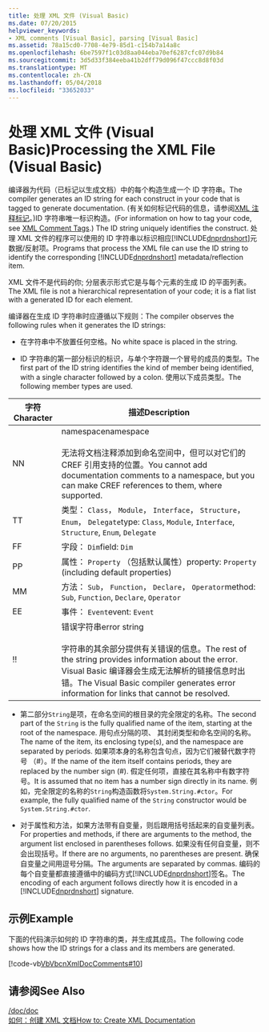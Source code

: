 ```yaml
---
title: 处理 XML 文件 (Visual Basic)
ms.date: 07/20/2015
helpviewer_keywords:
- XML comments [Visual Basic], parsing [Visual Basic]
ms.assetid: 78a15cd0-7708-4e79-85d1-c154b7a14a8c
ms.openlocfilehash: 6be7597f1c03d8aa044eba70ef6287cfc07d9b84
ms.sourcegitcommit: 3d5d33f384eeba41b2dff79d096f47ccc8d8f03d
ms.translationtype: MT
ms.contentlocale: zh-CN
ms.lasthandoff: 05/04/2018
ms.locfileid: "33652033"
---
```

# <a name="processing-the-xml-file-visual-basic"></a><span data-ttu-id="fc1c3-102">处理 XML 文件 (Visual Basic)</span><span class="sxs-lookup"><span data-stu-id="fc1c3-102">Processing the XML File (Visual Basic)</span></span>
<span data-ttu-id="fc1c3-103">编译器为代码（已标记以生成文档）中的每个构造生成一个 ID 字符串。</span><span class="sxs-lookup"><span data-stu-id="fc1c3-103">The compiler generates an ID string for each construct in your code that is tagged to generate documentation.</span></span> <span data-ttu-id="fc1c3-104">(有关如何标记代码的信息，请参阅[XML 注释标记](../../../visual-basic/language-reference/xmldoc/recommended-xml-tags-for-documentation-comments.md)。)ID 字符串唯一标识构造。</span><span class="sxs-lookup"><span data-stu-id="fc1c3-104">(For information on how to tag your code, see [XML Comment Tags](../../../visual-basic/language-reference/xmldoc/recommended-xml-tags-for-documentation-comments.md).) The ID string uniquely identifies the construct.</span></span> <span data-ttu-id="fc1c3-105">处理 XML 文件的程序可以使用的 ID 字符串以标识相应[!INCLUDE[dnprdnshort](~/includes/dnprdnshort-md.md)]元数据/反射项。</span><span class="sxs-lookup"><span data-stu-id="fc1c3-105">Programs that process the XML file can use the ID string to identify the corresponding [!INCLUDE[dnprdnshort](~/includes/dnprdnshort-md.md)] metadata/reflection item.</span></span>  
  
 <span data-ttu-id="fc1c3-106">XML 文件不是代码的你; 分层表示形式它是与每个元素的生成 ID 的平面列表。</span><span class="sxs-lookup"><span data-stu-id="fc1c3-106">The XML file is not a hierarchical representation of your code; it is a flat list with a generated ID for each element.</span></span>  
  
 <span data-ttu-id="fc1c3-107">编译器在生成 ID 字符串时应遵循以下规则：</span><span class="sxs-lookup"><span data-stu-id="fc1c3-107">The compiler observes the following rules when it generates the ID strings:</span></span>  
  
-   <span data-ttu-id="fc1c3-108">在字符串中不放置任何空格。</span><span class="sxs-lookup"><span data-stu-id="fc1c3-108">No white space is placed in the string.</span></span>  
  
-   <span data-ttu-id="fc1c3-109">ID 字符串的第一部分标识的标识，与单个字符跟一个冒号的成员的类型。</span><span class="sxs-lookup"><span data-stu-id="fc1c3-109">The first part of the ID string identifies the kind of member being identified, with a single character followed by a colon.</span></span> <span data-ttu-id="fc1c3-110">使用以下成员类型。</span><span class="sxs-lookup"><span data-stu-id="fc1c3-110">The following member types are used.</span></span>  
  
|<span data-ttu-id="fc1c3-111">字符</span><span class="sxs-lookup"><span data-stu-id="fc1c3-111">Character</span></span>|<span data-ttu-id="fc1c3-112">描述</span><span class="sxs-lookup"><span data-stu-id="fc1c3-112">Description</span></span>|  
|---|---|  
|<span data-ttu-id="fc1c3-113">N</span><span class="sxs-lookup"><span data-stu-id="fc1c3-113">N</span></span>|<span data-ttu-id="fc1c3-114">namespace</span><span class="sxs-lookup"><span data-stu-id="fc1c3-114">namespace</span></span><br /><br /> <span data-ttu-id="fc1c3-115">无法将文档注释添加到命名空间中，但可以对它们的 CREF 引用支持的位置。</span><span class="sxs-lookup"><span data-stu-id="fc1c3-115">You cannot add documentation comments to a namespace, but you can make CREF references to them, where supported.</span></span>|  
|<span data-ttu-id="fc1c3-116">T</span><span class="sxs-lookup"><span data-stu-id="fc1c3-116">T</span></span>|<span data-ttu-id="fc1c3-117">类型： `Class`， `Module`， `Interface`， `Structure`， `Enum`， `Delegate`</span><span class="sxs-lookup"><span data-stu-id="fc1c3-117">type: `Class`, `Module`, `Interface`, `Structure`, `Enum`, `Delegate`</span></span>|  
|<span data-ttu-id="fc1c3-118">F</span><span class="sxs-lookup"><span data-stu-id="fc1c3-118">F</span></span>|<span data-ttu-id="fc1c3-119">字段： `Dim`</span><span class="sxs-lookup"><span data-stu-id="fc1c3-119">field: `Dim`</span></span>|  
|<span data-ttu-id="fc1c3-120">P</span><span class="sxs-lookup"><span data-stu-id="fc1c3-120">P</span></span>|<span data-ttu-id="fc1c3-121">属性： `Property` （包括默认属性）</span><span class="sxs-lookup"><span data-stu-id="fc1c3-121">property: `Property` (including default properties)</span></span>|  
|<span data-ttu-id="fc1c3-122">M</span><span class="sxs-lookup"><span data-stu-id="fc1c3-122">M</span></span>|<span data-ttu-id="fc1c3-123">方法： `Sub`， `Function`， `Declare`， `Operator`</span><span class="sxs-lookup"><span data-stu-id="fc1c3-123">method: `Sub`, `Function`, `Declare`, `Operator`</span></span>|  
|<span data-ttu-id="fc1c3-124">E</span><span class="sxs-lookup"><span data-stu-id="fc1c3-124">E</span></span>|<span data-ttu-id="fc1c3-125">事件： `Event`</span><span class="sxs-lookup"><span data-stu-id="fc1c3-125">event: `Event`</span></span>|  
|<span data-ttu-id="fc1c3-126">!</span><span class="sxs-lookup"><span data-stu-id="fc1c3-126">!</span></span>|<span data-ttu-id="fc1c3-127">错误字符串</span><span class="sxs-lookup"><span data-stu-id="fc1c3-127">error string</span></span><br /><br /> <span data-ttu-id="fc1c3-128">字符串的其余部分提供有关错误的信息。</span><span class="sxs-lookup"><span data-stu-id="fc1c3-128">The rest of the string provides information about the error.</span></span> <span data-ttu-id="fc1c3-129">Visual Basic 编译器会生成无法解析的链接信息时出错。</span><span class="sxs-lookup"><span data-stu-id="fc1c3-129">The Visual Basic compiler generates error information for links that cannot be resolved.</span></span>|  
  
-   <span data-ttu-id="fc1c3-130">第二部分`String`是项，在命名空间的根目录的完全限定的名称。</span><span class="sxs-lookup"><span data-stu-id="fc1c3-130">The second part of the `String` is the fully qualified name of the item, starting at the root of the namespace.</span></span> <span data-ttu-id="fc1c3-131">用句点分隔的项、 其封闭类型和命名空间的名称。</span><span class="sxs-lookup"><span data-stu-id="fc1c3-131">The name of the item, its enclosing type(s), and the namespace are separated by periods.</span></span> <span data-ttu-id="fc1c3-132">如果项本身的名称包含句点，因为它们被替代数字符号 （#）。</span><span class="sxs-lookup"><span data-stu-id="fc1c3-132">If the name of the item itself contains periods, they are replaced by the number sign (#).</span></span> <span data-ttu-id="fc1c3-133">假定任何项，直接在其名称中有数字符号。</span><span class="sxs-lookup"><span data-stu-id="fc1c3-133">It is assumed that no item has a number sign directly in its name.</span></span> <span data-ttu-id="fc1c3-134">例如，完全限定的名称的`String`构造函数将`System.String.#ctor`。</span><span class="sxs-lookup"><span data-stu-id="fc1c3-134">For example, the fully qualified name of the `String` constructor would be `System.String.#ctor`.</span></span>  
  
-   <span data-ttu-id="fc1c3-135">对于属性和方法，如果方法带有自变量，则后跟用括号括起来的自变量列表。</span><span class="sxs-lookup"><span data-stu-id="fc1c3-135">For properties and methods, if there are arguments to the method, the argument list enclosed in parentheses follows.</span></span> <span data-ttu-id="fc1c3-136">如果没有任何自变量，则不会出现括号。</span><span class="sxs-lookup"><span data-stu-id="fc1c3-136">If there are no arguments, no parentheses are present.</span></span> <span data-ttu-id="fc1c3-137">确保自变量之间用逗号分隔。</span><span class="sxs-lookup"><span data-stu-id="fc1c3-137">The arguments are separated by commas.</span></span> <span data-ttu-id="fc1c3-138">编码的每个自变量都直接遵循中的编码方式[!INCLUDE[dnprdnshort](~/includes/dnprdnshort-md.md)]签名。</span><span class="sxs-lookup"><span data-stu-id="fc1c3-138">The encoding of each argument follows directly how it is encoded in a [!INCLUDE[dnprdnshort](~/includes/dnprdnshort-md.md)] signature.</span></span>  
  
## <a name="example"></a><span data-ttu-id="fc1c3-139">示例</span><span class="sxs-lookup"><span data-stu-id="fc1c3-139">Example</span></span>  
 <span data-ttu-id="fc1c3-140">下面的代码演示如何的 ID 字符串的类，并生成其成员。</span><span class="sxs-lookup"><span data-stu-id="fc1c3-140">The following code shows how the ID strings for a class and its members are generated.</span></span>  
  
 [!code-vb[VbVbcnXmlDocComments#10](../../../visual-basic/language-reference/xmldoc/codesnippet/VisualBasic/processing-the-xml-file_1.vb)]  
  
## <a name="see-also"></a><span data-ttu-id="fc1c3-141">请参阅</span><span class="sxs-lookup"><span data-stu-id="fc1c3-141">See Also</span></span>  
 [<span data-ttu-id="fc1c3-142">/doc</span><span class="sxs-lookup"><span data-stu-id="fc1c3-142">/doc</span></span>](../../../visual-basic/reference/command-line-compiler/doc.md)  
 [<span data-ttu-id="fc1c3-143">如何：创建 XML 文档</span><span class="sxs-lookup"><span data-stu-id="fc1c3-143">How to: Create XML Documentation</span></span>](../../../visual-basic/programming-guide/program-structure/how-to-create-xml-documentation.md)
